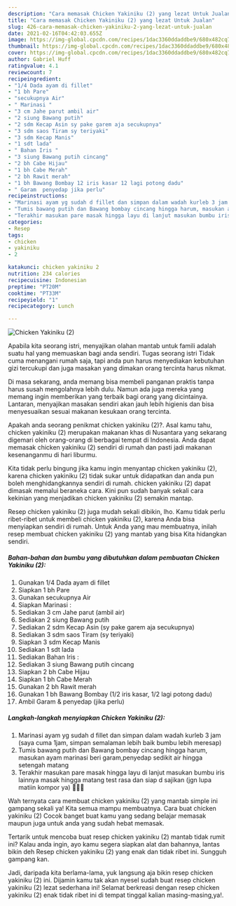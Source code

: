 ```yaml
---
description: "Cara memasak Chicken Yakiniku (2) yang lezat Untuk Jualan"
title: "Cara memasak Chicken Yakiniku (2) yang lezat Untuk Jualan"
slug: 426-cara-memasak-chicken-yakiniku-2-yang-lezat-untuk-jualan
date: 2021-02-16T04:42:03.655Z
image: https://img-global.cpcdn.com/recipes/1dac3360ddaddbe9/680x482cq70/chicken-yakiniku-2-foto-resep-utama.jpg
thumbnail: https://img-global.cpcdn.com/recipes/1dac3360ddaddbe9/680x482cq70/chicken-yakiniku-2-foto-resep-utama.jpg
cover: https://img-global.cpcdn.com/recipes/1dac3360ddaddbe9/680x482cq70/chicken-yakiniku-2-foto-resep-utama.jpg
author: Gabriel Huff
ratingvalue: 4.1
reviewcount: 7
recipeingredient:
- "1/4 Dada ayam di fillet"
- "1 bh Pare"
- "secukupnya Air"
- " Marinasi "
- "3 cm Jahe parut ambil air"
- "2 siung Bawang putih"
- "2 sdm Kecap Asin sy pake garem aja secukupnya"
- "3 sdm saos Tiram sy teriyaki"
- "3 sdm Kecap Manis"
- "1 sdt lada"
- " Bahan Iris "
- "3 siung Bawang putih cincang"
- "2 bh Cabe Hijau"
- "1 bh Cabe Merah"
- "2 bh Rawit merah"
- "1 bh Bawang Bombay 12 iris kasar 12 lagi potong dadu"
- " Garam  penyedap jika perlu"
recipeinstructions:
- "Marinasi ayam yg sudah d fillet dan simpan dalam wadah kurleb 3 jam (saya cuma 1jam, simpan semalaman lebih baik bumbu lebih meresap)"
- "Tumis bawang putih dan Bawang bombay cincang hingga harum, masukan ayam marinasi beri garam,penyedap sedikit air hingga setengah matang"
- "Terakhir masukan pare masak hingga layu di lanjut masukan bumbu iris lainnya masak hingga matang test rasa dan siap d sajikan (jgn lupa matiin kompor ya) 🤗👍🏻"
categories:
- Resep
tags:
- chicken
- yakiniku
- 2

katakunci: chicken yakiniku 2 
nutrition: 234 calories
recipecuisine: Indonesian
preptime: "PT20M"
cooktime: "PT33M"
recipeyield: "1"
recipecategory: Lunch

---
```



![Chicken Yakiniku (2)](https://img-global.cpcdn.com/recipes/1dac3360ddaddbe9/680x482cq70/chicken-yakiniku-2-foto-resep-utama.jpg)

Apabila kita seorang istri, menyajikan olahan mantab untuk famili adalah suatu hal yang memuaskan bagi anda sendiri. Tugas seorang istri Tidak cuma menangani rumah saja, tapi anda pun harus menyediakan kebutuhan gizi tercukupi dan juga masakan yang dimakan orang tercinta harus nikmat.

Di masa  sekarang, anda memang bisa membeli panganan praktis tanpa harus susah mengolahnya lebih dulu. Namun ada juga mereka yang memang ingin memberikan yang terbaik bagi orang yang dicintainya. Lantaran, menyajikan masakan sendiri akan jauh lebih higienis dan bisa menyesuaikan sesuai makanan kesukaan orang tercinta. 



Apakah anda seorang penikmat chicken yakiniku (2)?. Asal kamu tahu, chicken yakiniku (2) merupakan makanan khas di Nusantara yang sekarang digemari oleh orang-orang di berbagai tempat di Indonesia. Anda dapat memasak chicken yakiniku (2) sendiri di rumah dan pasti jadi makanan kesenanganmu di hari liburmu.

Kita tidak perlu bingung jika kamu ingin menyantap chicken yakiniku (2), karena chicken yakiniku (2) tidak sukar untuk didapatkan dan anda pun boleh menghidangkannya sendiri di rumah. chicken yakiniku (2) dapat dimasak memalui beraneka cara. Kini pun sudah banyak sekali cara kekinian yang menjadikan chicken yakiniku (2) semakin mantap.

Resep chicken yakiniku (2) juga mudah sekali dibikin, lho. Kamu tidak perlu ribet-ribet untuk membeli chicken yakiniku (2), karena Anda bisa menyiapkan sendiri di rumah. Untuk Anda yang mau membuatnya, inilah resep membuat chicken yakiniku (2) yang mantab yang bisa Kita hidangkan sendiri.

<!--inarticleads1-->

##### Bahan-bahan dan bumbu yang dibutuhkan dalam pembuatan Chicken Yakiniku (2):

1. Gunakan 1/4 Dada ayam di fillet
1. Siapkan 1 bh Pare
1. Gunakan secukupnya Air
1. Siapkan  Marinasi :
1. Sediakan 3 cm Jahe parut (ambil air)
1. Sediakan 2 siung Bawang putih
1. Sediakan 2 sdm Kecap Asin (sy pake garem aja secukupnya)
1. Sediakan 3 sdm saos Tiram (sy teriyaki)
1. Siapkan 3 sdm Kecap Manis
1. Sediakan 1 sdt lada
1. Sediakan  Bahan Iris :
1. Sediakan 3 siung Bawang putih cincang
1. Siapkan 2 bh Cabe Hijau
1. Siapkan 1 bh Cabe Merah
1. Gunakan 2 bh Rawit merah
1. Gunakan 1 bh Bawang Bombay (1/2 iris kasar, 1/2 lagi potong dadu)
1. Ambil  Garam &amp; penyedap (jika perlu)




<!--inarticleads2-->

##### Langkah-langkah menyiapkan Chicken Yakiniku (2):

1. Marinasi ayam yg sudah d fillet dan simpan dalam wadah kurleb 3 jam (saya cuma 1jam, simpan semalaman lebih baik bumbu lebih meresap)
1. Tumis bawang putih dan Bawang bombay cincang hingga harum, masukan ayam marinasi beri garam,penyedap sedikit air hingga setengah matang
1. Terakhir masukan pare masak hingga layu di lanjut masukan bumbu iris lainnya masak hingga matang test rasa dan siap d sajikan (jgn lupa matiin kompor ya) 🤗👍🏻




Wah ternyata cara membuat chicken yakiniku (2) yang mantab simple ini gampang sekali ya! Kita semua mampu membuatnya. Cara buat chicken yakiniku (2) Cocok banget buat kamu yang sedang belajar memasak maupun juga untuk anda yang sudah hebat memasak.

Tertarik untuk mencoba buat resep chicken yakiniku (2) mantab tidak rumit ini? Kalau anda ingin, ayo kamu segera siapkan alat dan bahannya, lantas bikin deh Resep chicken yakiniku (2) yang enak dan tidak ribet ini. Sungguh gampang kan. 

Jadi, daripada kita berlama-lama, yuk langsung aja bikin resep chicken yakiniku (2) ini. Dijamin kamu tak akan nyesel sudah buat resep chicken yakiniku (2) lezat sederhana ini! Selamat berkreasi dengan resep chicken yakiniku (2) enak tidak ribet ini di tempat tinggal kalian masing-masing,ya!.

